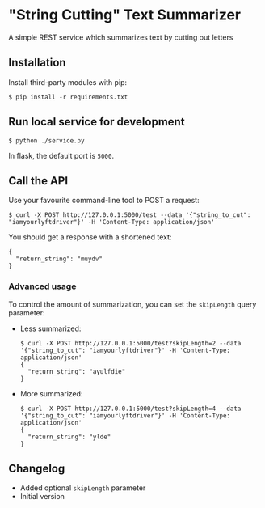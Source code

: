 # "String Cutting" Text Summarizer

A simple REST service which summarizes text by cutting out letters

## Installation

Install third-party modules with pip:

```
$ pip install -r requirements.txt
```

## Run local service for development
```
$ python ./service.py
```

In flask, the default port is `5000`.

## Call the API

Use your favourite command-line tool to POST a request:

```
$ curl -X POST http://127.0.0.1:5000/test --data '{"string_to_cut": "iamyourlyftdriver"}' -H 'Content-Type: application/json'
```

You should get a response with a shortened text:
```
{
  "return_string": "muydv"
}
```

### Advanced usage

To control the amount of summarization, you can set the `skipLength` query parameter:

* Less summarized:
    ```
    $ curl -X POST http://127.0.0.1:5000/test?skipLength=2 --data '{"string_to_cut": "iamyourlyftdriver"}' -H 'Content-Type: application/json'
    {
      "return_string": "ayulfdie"
    }
    ```
* More summarized:
    ```
    $ curl -X POST http://127.0.0.1:5000/test?skipLength=4 --data '{"string_to_cut": "iamyourlyftdriver"}' -H 'Content-Type: application/json'
    {
      "return_string": "ylde"
    }
    ```

## Changelog

- Added optional `skipLength` parameter
- Initial version